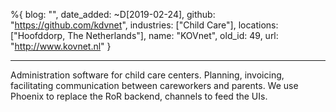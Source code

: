 %{
  blog: "",
  date_added: ~D[2019-02-24],
  github: "https://github.com/kdvnet",
  industries: ["Child Care"],
  locations: ["Hoofddorp, The Netherlands"],
  name: "KOVnet",
  old_id: 49,
  url: "http://www.kovnet.nl"
}

---

Administration software for child care centers. Planning, invoicing, facilitating communication between careworkers and parents. We use Phoenix to replace the RoR backend, channels to feed the UIs.
